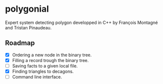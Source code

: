 # polygonial
Expert system detecting polygon developped in C++ by François Montagné and Tristan Pinaudeau.

## Roadmap
- [x] Ordering a new node in the binary tree.
- [x] Filling a record trough the binary tree.
- [ ] Saving facts to a given local file.
- [x] Finding triangles to decagons.
- [ ] Command line interface.
